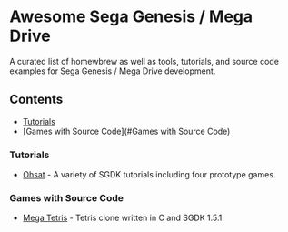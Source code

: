 # Awesome Sega Genesis / Mega Drive
A curated list of homewbrew as well as tools, tutorials, and source code examples for Sega Genesis / Mega Drive development.

## Contents
- [Tutorials](#Tutorials)
- [Games with Source Code](#Games with Source Code)

### Tutorials
- [Ohsat](https://www.ohsat.com/tutorial/) - A variety of SGDK tutorials including four prototype games.

### Games with Source Code

- [Mega Tetris](https://github.com/nagai-industries-games/Mega-Tetris-for-SEGA-Genesis) - Tetris clone written in C and SGDK 1.5.1.
